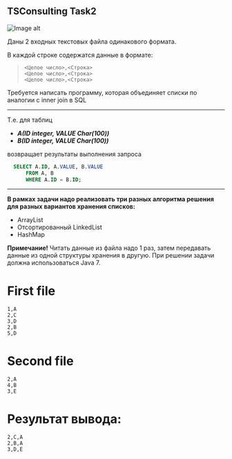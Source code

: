 ## TSConsulting Task2
![Image alt](http://publishernews.ru/images/PressReleases/press_r_34E7C198-ED6D-4243-B3E4-12882A5A701A.jpg)


Даны 2 входных текстовых файла одинакового формата.

В каждой строке содержатся данные в формате:

>```
> <Целое число>,<Строка>
> <Целое число>,<Строка>
> <Целое число>,<Строка>
>```

Требуется написать программу, которая объединяет списки по аналогии с inner join в SQL


__________________________________________________________________________________________
Т.е. для таблиц 

* ***A(ID integer, VALUE Char(100))***
* ***B(ID integer, VALUE Char(100))***


возвращает результаты выполнения запроса
```sql
  SELECT A.ID, A.VALUE, B.VALUE
	  FROM A, B
	  WHERE A.ID = B.ID;
```

_____________________________________________________________________________________________________

**В рамках задачи надо реализовать три разных алгоритма решения для разных вариантов хранения списков:**
* ArrayList
* Отсортированный LinkedList
* HashMap
 
 
**Примечание!** Читать данные из файла надо 1 раз, затем передавать данные из одной структуры хранения в другую.
При решении задачи должна использоваться Java 7.


# First file
```
1,A		  
2,C		  
3,D		  
2,B    
5,D    
```
# Second file
```
2,A
4,B
3,E
```

# Результат вывода:
```
2,C,A
2,B,A
3,D,E
```


